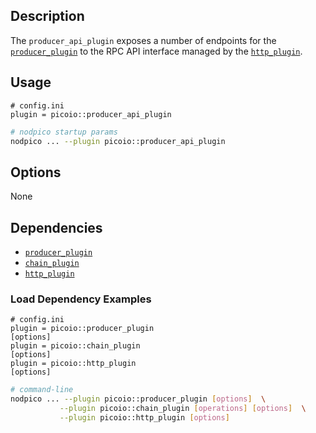 ## Description

The `producer_api_plugin` exposes a number of endpoints for the [`producer_plugin`](../producer_plugin/index.md) to the RPC API interface managed by the [`http_plugin`](../http_plugin/index.md).

## Usage

```console
# config.ini
plugin = picoio::producer_api_plugin
```
```sh
# nodpico startup params
nodpico ... --plugin picoio::producer_api_plugin
```

## Options

None

## Dependencies

* [`producer_plugin`](../producer_plugin/index.md)
* [`chain_plugin`](../chain_plugin/index.md)
* [`http_plugin`](../http_plugin/index.md)

### Load Dependency Examples

```console
# config.ini
plugin = picoio::producer_plugin
[options]
plugin = picoio::chain_plugin
[options]
plugin = picoio::http_plugin
[options]
```
```sh
# command-line
nodpico ... --plugin picoio::producer_plugin [options]  \
           --plugin picoio::chain_plugin [operations] [options]  \
           --plugin picoio::http_plugin [options]
```

